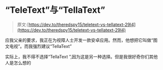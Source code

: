 # “TeleText”与“TellaText”

> 原文:[https://dev.to/theredspy15/teletext-vs-tellatext-29l4](https://dev.to/theredspy15/teletext-vs-tellatext-29l4)

应我父亲的要求，我正在为视障人士开发一款安卓应用。然而，他想把它叫做“图文电视”。而我强烈建议“TellaText”

实际上，我不得不选择“TellaText ”,因为这是另一种选择。但是我很好奇你们其他人是怎么想的